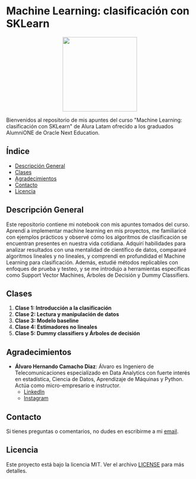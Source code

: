 # Machine Learning: clasificación con SKLearn

<p align="center">
  <img src="https://www.aluracursos.com/assets/img/imersoes/alura-latam-logo.1686744883.png" width="200">
</p>

Bienvenidos al repositorio de mis apuntes del curso "Machine Learning: clasificación con SKLearn" de Alura Latam ofrecido a los graduados AlumniONE de Oracle Next Education.

## Índice

- [Descripción General](#descripción-general)
- [Clases](#clases)
- [Agradecimientos](#agradecimientos)
- [Contacto](#contacto)
- [Licencia](#licencia)

## Descripción General

Este repositorio contiene mi notebook con mis apuntes tomados del curso. Aprendí a implementar machine learning en mis proyectos, me familiaricé con ejemplos prácticos y observé cómo los algoritmos de clasificación se encuentran presentes en nuestra vida cotidiana. Adquirí habilidades para analizar resultados con una mentalidad de científico de datos, compararé algoritmos lineales y no lineales, y comprendí en profundidad el Machine Learning para clasificación. Además, estudié métodos replicables con enfoques de prueba y testeo, y se me introdujo a herramientas específicas como Support Vector Machines, Árboles de Decisión y Dummy Classifiers.

## Clases

1. **Clase 1: Introducción a la clasificación**
2. **Clase 2: Lectura y manipulación de datos**
3. **Clase 3: Modelo baseline**
4. **Clase 4: Estimadores no lineales**
5. **Clase 5: Dummy classifiers y Árboles de decisión**

## Agradecimientos

- **Álvaro Hernando Camacho Diaz**: Álvaro es Ingeniero de Telecomunicaciones especializado en Data Analytics con fuerte interés en estadística, Ciencia de Datos, Aprendizaje de Máquinas y Python. Actúa como micro-empresario e instructor.
    - [LinkedIn](https://www.linkedin.com/in/ahcamachod/)
    - [Instagram](https://www.instagram.com/ahcamachod/)

## Contacto

Si tienes preguntas o comentarios, no dudes en escribirme a mi [email](mailto:contact@thayrov.com).

## Licencia

Este proyecto está bajo la licencia MIT. Ver el archivo [LICENSE](LICENSE) para más detalles.
